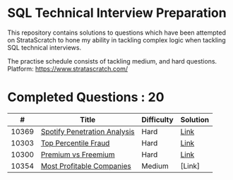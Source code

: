 # SQL Technical Interview Preparation

This repository contains solutions to questions which have been attempted on StrataScratch to hone my ability in tackling complex logic when tackling SQL technical interviews.

The practise schedule consists of tackling medium, and hard questions.
Platform: https://www.stratascratch.com/
# Completed Questions : 20

|  #  | Title | Difficulty | Solution |
| ----- | ------------- | ------------- | ------------- |
| 10369 | [Spotify Penetration Analysis](https://platform.stratascratch.com/coding/10369-spotify-penetration-analysis?code_type=3)  | Hard | [Link](sql/10369) |
| 10303  | [Top Percentile Fraud](https://platform.stratascratch.com/coding/10303-top-percentile-fraud?code_type=3)  | Hard | [Link](sql/10303) |
| 10300 | [Premium vs Freemium](https://platform.stratascratch.com/coding/10300-premium-vs-freemium?code_type=3) | Hard | [Link](sql/10300) |
| 10354 | [Most Profitable Companies](https://platform.stratascratch.com/coding/10354-most-profitable-companies?code_type=3) | Medium | [Link]
